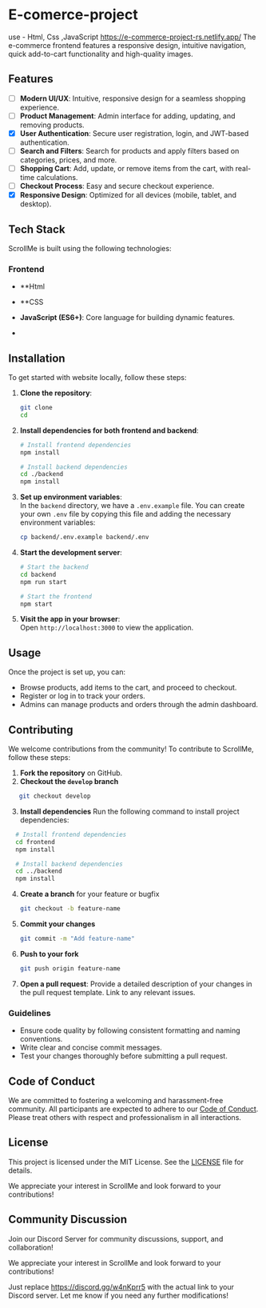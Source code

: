  # E-comerce-project
use - Html, Css ,JavaScript
https://e-commerce-project-rs.netlify.app/
The e-commerce frontend features a responsive design, intuitive navigation, quick add-to-cart functionality and high-quality images.

## Features

- [ ] **Modern UI/UX**: Intuitive, responsive design for a seamless shopping experience.
- [ ] **Product Management**: Admin interface for adding, updating, and removing products.
- [x] **User Authentication**: Secure user registration, login, and JWT-based authentication.
- [ ] **Search and Filters**: Search for products and apply filters based on categories, prices, and more.
- [ ] **Shopping Cart**: Add, update, or remove items from the cart, with real-time calculations.
- [ ] **Checkout Process**: Easy and secure checkout experience.
- [x] **Responsive Design**: Optimized for all devices (mobile, tablet, and desktop).

## Tech Stack

ScrollMe is built using the following technologies:

### Frontend
- **Html
- **CSS
- **JavaScript (ES6+)**: Core language for building dynamic features.

-   
## Installation

To get started with website locally, follow these steps:

1. **Clone the repository**:
   ```bash
   git clone 
   cd 
   ```
2. **Install dependencies for both frontend and backend**:
   ```bash
   # Install frontend dependencies
   npm install

   # Install backend dependencies
   cd ./backend
   npm install
   ```
3. **Set up environment variables**:  
   In the `backend` directory, we have a `.env.example` file. You can create your own `.env` file by copying this file and adding the necessary environment variables:
   
   ```bash
   cp backend/.env.example backend/.env
   ```
4. **Start the development server**:
   ```bash
   # Start the backend
   cd backend
   npm run start

   # Start the frontend
   npm start
   ```

5. **Visit the app in your browser**:  
   Open `http://localhost:3000` to view the application.


## Usage

Once the project is set up, you can:

- Browse products, add items to the cart, and proceed to checkout.
- Register or log in to track your orders.
- Admins can manage products and orders through the admin dashboard.

## Contributing

We welcome contributions from the community! To contribute to ScrollMe, follow these steps:

1. **Fork the repository** on GitHub.
2. **Checkout the `develop` branch**

```bash
   git checkout develop
```

3. **Install dependencies**
   Run the following command to install project dependencies:

 ```bash
   # Install frontend dependencies
   cd frontend
   npm install

   # Install backend dependencies
   cd ../backend
   npm install
```

4. **Create a branch** for your feature or bugfix

   ```bash
   git checkout -b feature-name
   ```

5. **Commit your changes**

   ```bash
   git commit -m "Add feature-name"
   ```

6. **Push to your fork**

   ```bash
   git push origin feature-name
   ```

7. **Open a pull request**: Provide a detailed description of your changes in the pull request template. Link to any relevant issues.

### Guidelines

- Ensure code quality by following consistent formatting and naming conventions.
- Write clear and concise commit messages.
- Test your changes thoroughly before submitting a pull request.

## Code of Conduct

We are committed to fostering a welcoming and harassment-free community. All participants are expected to adhere to our [Code of Conduct](./CODE_OF_CONDUCT.md). Please treat others with respect and professionalism in all interactions.

## License

This project is licensed under the MIT License. See the [LICENSE](LICENSE) file for details.

We appreciate your interest in ScrollMe and look forward to your contributions!

## Community Discussion

Join our Discord Server for community discussions, support, and collaboration!

We appreciate your interest in ScrollMe and look forward to your contributions!

Just replace https://discord.gg/w4nKprr5 with the actual link to your Discord server. Let me know if you need any further modifications!
